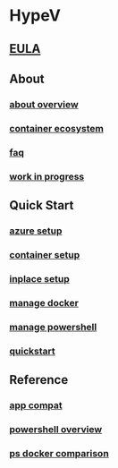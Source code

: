# HypeV

## [EULA](EULA.md)

## About

### [about overview](about/about_overview.md)

### [container ecosystem](about/container_ecosystem.md)

### [faq](about/faq.md)

### [work in progress](about/work_in_progress.md)

## Quick Start

### [azure setup](quick_start/azure_setup.md)

### [container setup](quick_start/container_setup.md)

### [inplace setup](quick_start/inplace_setup.md)

### [manage docker](quick_start/manage_docker.md)

### [manage powershell](quick_start/manage_powershell.md)

### [quickstart](quick_start/quickstart.md)

## Reference

### [app compat](reference/app_compat.md)

### [powershell overview](reference/powershell_overview.md)

### [ps docker comparison](reference/ps_docker_comparison.md)


<!--HONumber=Jan16_HO2-->
